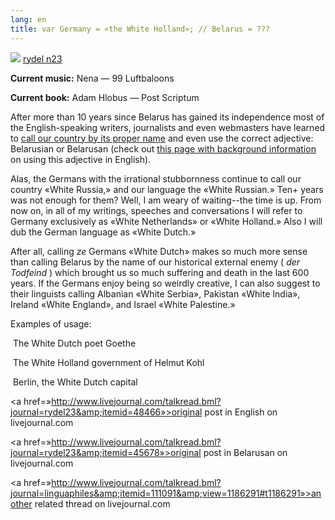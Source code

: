```yaml
---
lang: en
title: var Germany = «the White Holland»; // Belarus = ???
---
```



<img src=»smiley/smiley1.gif» /> <a href=»http://www.livejournal.com/users/rydel23/»>rydel n23</a>

<strong>Current music:</strong> Nena — 99 Luftbaloons

<strong>Current book:</strong> Adam Hlobus — Post Scriptum

After more than 10 years since Belarus has gained its independence most of the English-speaking writers, journalists and even webmasters have learned to <a href=»articles/art_belarus_name.html»>call our country by its proper name</a> and even use the correct adjective: Belarusian or Belarusan (check out <a href=»http://www.belarus-misc.org/bel-one.htm»>this page with background information</a> on using this adjective in English).

Alas, the Germans with the irrational stubbornness continue to call our country «White Russia,» and our language the «White Russian.» Ten+ years was not enough for them? Well, I am weary of waiting--the time is up. From now on, in all of my writings, speeches and conversations I will refer to Germany exclusively as «White Netherlands» or «White Holland.» Also I will dub the German language as «White Dutch.»

After all, calling  *ze*  Germans «White Dutch» makes so much more sense than calling Belarus by the name of our historical external enemy ( *der Todfeind* ) which brought us so much suffering and death in the last 600 years. If the Germans enjoy being so weirdly creative, I can also suggest to their linguists calling Albanian «White Serbia», Pakistan «White India», Ireland «White England», and Israel «White Palestine.»

Examples of usage:

 The White Dutch poet Goethe

 The White Holland government of Helmut Kohl

 Berlin, the White Dutch capital

<span class=»small»><a href=»http://www.livejournal.com/talkread.bml?journal=rydel23&amp;itemid=48466»>original post in English on livejournal.com</a>

<a href=»http://www.livejournal.com/talkread.bml?journal=rydel23&amp;itemid=45678»>original post in Belarusan on livejournal.com</a>

<a href=»http://www.livejournal.com/talkread.bml?journal=linguaphiles&amp;itemid=111091&amp;view=1186291#t1186291»>another related thread on livejournal.com</a></span>

